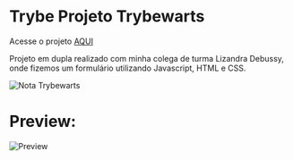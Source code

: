 # Trybe Projeto Trybewarts

Acesse o projeto <a href="https://biancabera.github.io/Trybe-Projeto-Trybewarts/">AQUI</a>

Projeto em dupla realizado com minha colega de turma Lizandra Debussy, onde fizemos um formulário utilizando Javascript, HTML e CSS.

![Nota Trybewarts](https://user-images.githubusercontent.com/101866542/172709121-de741b45-41f2-480e-8523-295b72467138.png)

# Preview:
![Preview](https://user-images.githubusercontent.com/101866542/172709140-d8446b18-e5e8-4615-841e-72de740aaadf.png)
